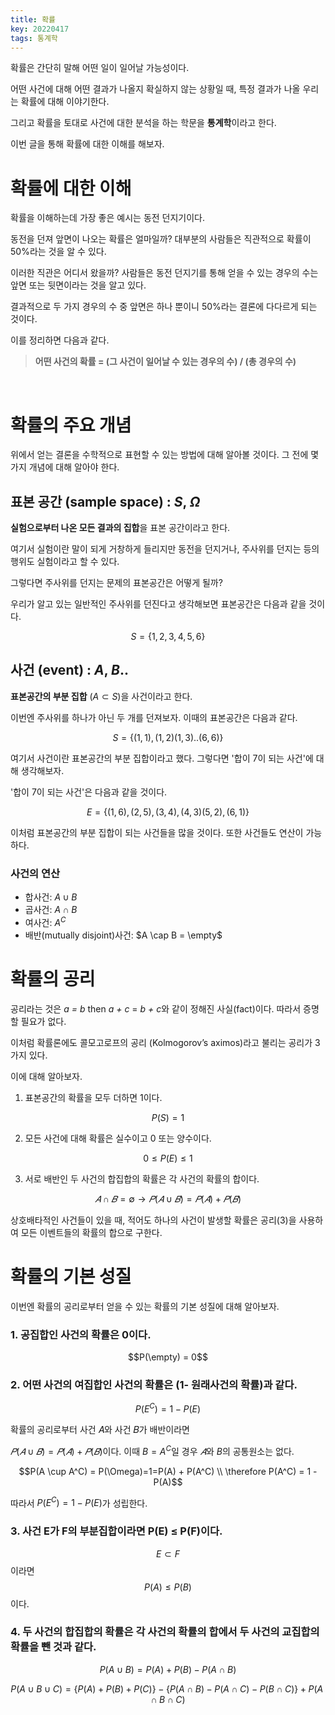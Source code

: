 ```yaml
---
title: 확률
key: 20220417
tags: 통계학
---
```


확률은 간단히 말해 어떤 일이 일어날 가능성이다.

어떤 사건에 대해 어떤 결과가 나올지 확실하지 않는 상황일 때, 특정 결과가 나올 우리는 확률에 대해 이야기한다.

그리고 확률을 토대로 사건에 대한 분석을 하는 학문을 <b>통계학</b>이라고 한다.

이번 글을 통해 확률에 대한 이해를 해보자.


# 확률에 대한 이해
확률을 이해하는데 가장 좋은 예시는 동전 던지기이다.

동전을 던져 앞면이 나오는 확률은 얼마일까? 대부분의 사람들은 직관적으로 확률이 50%라는 것을 알 수 있다.

이러한 직관은 어디서 왔을까? 사람들은 동전 던지기를 통해 얻을 수 있는 경우의 수는 앞면 또는 뒷면이라는 것을 알고 있다. 

결과적으로 두 가지 경우의 수 중 앞면은 하나 뿐이니 50%라는 결론에 다다르게 되는 것이다. 

이를 정리하면 다음과 같다.

> <b> 어떤 사건의 확률 = (그 사건이 일어날 수 있는 경우의 수) / (총 경우의 수) </b>

<br>

# 확률의 주요 개념

위에서 얻는 결론을 수학적으로 표현할 수 있는 방법에 대해 알아볼 것이다. 그 전에 몇가지 개념에 대해 알아야 한다.

## 표본 공간 (sample space) : $S$, $\Omega$
<b>실험으로부터 나온 모든 결과의 집합</b>을 표본 공간이라고 한다. 

여기서 실험이란 말이 되게 거창하게 들리지만 동전을 던지거나, 주사위를 던지는 등의 행위도 실험이라고 할 수 있다.

그렇다면 주사위를 던지는 문제의 표본공간은 어떻게 될까?

우리가 알고 있는 일반적인 주사위를 던진다고 생각해보면 표본공간은 다음과 같을 것이다.

$$ S =\{1, 2, 3, 4, 5, 6\}$$

## 사건 (event) : $A$, $B$..
<b>표본공간의 부분 집합</b> ($A \subset S)$을 사건이라고 한다. 
<br>

이번엔 주사위를 하나가 아닌 두 개를 던져보자. 이때의 표본공간은 다음과 같다.

$$S =\{(1, 1), (1,2) (1,3)..(6,6)\}$$

여기서 사건이란 표본공간의 부분 집합이라고 했다. 그렇다면 '합이 7이 되는 사건'에 대해 생각해보자.

'합이 7이 되는 사건'은 다음과 같을 것이다.

$$E =\{(1, 6), (2, 5), (3, 4), (4, 3) (5, 2), (6, 1)\}$$

이처럼 표본공간의 부분 집합이 되는 사건들을 많을 것이다. 또한 사건들도 연산이 가능하다.

### 사건의 연산
- 합사건: $A \cup B$
- 곱사건: $A \cap B$
- 여사건: $A^C$
- 배반(mutually disjoint)사건: $A \cap B = \empty$

# 확률의 공리
공리라는 것은 *a = b* then *a + c* = *b + c*와 같이 정해진 사실(fact)이다.  따라서 증명할 필요가 없다. 

이처럼 확률론에도 콜모고로프의 공리 (Kolmogorov’s aximos)라고 불리는 공리가 3가지 있다.  

이에 대해 알아보자.

1. 표본공간의 확률을 모두 더하면 1이다.

$$P(S) = 1$$

2. 모든 사건에 대해 확률은 실수이고 0 또는 양수이다.

$$0 \le P(E) \le 1$$
        
3. 서로 배반인 두 사건의 합집합의 확률은 각 사건의 확률의 합이다. 

$$𝐴 ∩ 𝐵 = ∅  → 𝑃(𝐴∪𝐵)  = 𝑃(𝐴) + 𝑃(𝐵)$$

상호배타적인 사건들이 있을 때, 적어도 하나의 사건이 발생할 확률은 공리(3)을 사용하여 모든 이벤트들의 확률의 합으로 구한다.

# 확률의 기본 성질

이번엔 확률의 공리로부터 얻을 수 있는 확률의 기본 성질에 대해 알아보자.

### 1. 공집합인 사건의 확률은 0이다.

$$P(\empty) = 0$$
        
### 2. 어떤 사건의 여집합인 사건의 확률은 (1- 원래사건의 확률)과 같다.

$$P(E^C) = 1 - P(E)$$

확률의 공리로부터 사건 𝐴와 사건 𝐵가 배반이라면 

$𝑃(𝐴 ∪ 𝐵) = 𝑃(𝐴) + 𝑃(𝐵)$이다. 이때 $B = A^C$일 경우 $𝐴$와 $B$의 공통원소는 없다.
            
$$P(A \cup A^C) = P(\Omega)=1=P(A) + P(A^C) \\ \therefore P(A^C) = 1 - P(A)$$

따라서 $P(E^C) = 1 - P(E)$가 성립한다.
            
### 3. 사건 E가 F의 부분집합이라면 P(E) ≤ P(F)이다.
$$ E \subset F$$
이라면 
$$P(A) \le P(B)$$
이다.
    
### 4. 두 사건의 합집합의 확률은 각 사건의 확률의 합에서 두 사건의 교집합의 확률을 뺀 것과 같다.

$$P(A \cup B) = P(A) + P(B) - P(A \cap B)$$

$$P(A\cup B\cup C) = \{P(A) + P(B) + P(C)\} - \{P(A \cap B) - P(A \cap C) - P(B \cap C)\} + P(A \cap B \cap C)$$